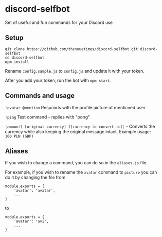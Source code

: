 # discord-selfbot
Set of useful and fun commands for your Discord use

## Setup
```
git clone https://github.com/theneuetimes/discord-selfbot.git discord-selfbot
cd discord-selfbot
npm install
```

Rename `config.sample.js` to `config.js` and update it with your token.

After you add your token, run the bot with `npm start`.


## Commands and usage

`!avatar @mention` Responds with the profile picture of mentioned user

`!ping` Test command - replies with "pong"

`[amount] [original currency] ([currency to convert to)]` - Converts the currency while also keeping the original message intact. Example usage: `100 PLN (GBP)`


## Aliases
If you wish to change a command, you can do so in the `aliases.js` file.

For example, if you wish to rename the `avatar` command to `picture` you can do it by changing the file from:
```
module.exports = {
	'avatar': 'avatar',
	...
}
```

to

```
module.exports = {
	'avatar': 'avi',
	...
}
```